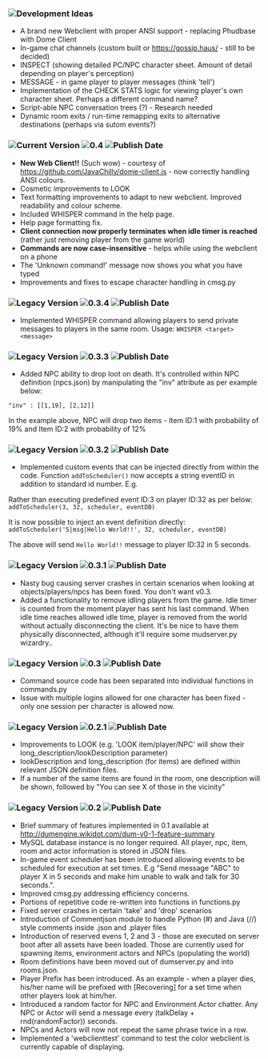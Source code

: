 ### ![Development Ideas](https://img.shields.io/badge/%20-Development%20Ideas-blue.svg)
- A brand new Webclient with proper ANSI support - replacing Phudbase with Dome Client
- In-game chat channels (custom built or https://gossip.haus/ - still to be decided)
- INSPECT (showing detailed PC/NPC character sheet. Amount of detail depending on player's perception)
- MESSAGE - in game player to player messages (think 'tell')
- Implementation of the CHECK STATS logic for viewing player's own character sheet. Perhaps a different command name?
- Script-able NPC conversation trees (?) - Research needed
- Dynamic room exits / run-time remapping exits to alternative destinations (perhaps via sutom events?)

### ![Current Version](https://img.shields.io/badge/%20-Current%20Version-green.svg) ![0.4](https://img.shields.io/badge/%20-0.4-lightgrey.svg) ![Publish Date](https://img.shields.io/badge/12%20JAN%202019-lightgrey.svg)
- **New Web Client!!** (Such wow) - courtesy of https://github.com/JavaChilly/dome-client.js - now correctly handling ANSI colours.
- Cosmetic improvements to LOOK
- Text formatting improvements to adapt to new webclient. Improved readability and colour scheme.
- Included WHISPER command in the help page.
- Help page formatting fix.
- **Client connection now properly terminates when idle timer is reached** (rather just removing player from the game world)
- **Commands are now case-insensitive** - helps while using the webclient on a phone
- The 'Unknown command!' message now shows you what you have typed
- Improvements and fixes to escape character handling in cmsg.py

### ![Legacy Version](https://img.shields.io/badge/%20-Legacy%20Version-orange.svg) ![0.3.4](https://img.shields.io/badge/%20-0.3.4-lightgrey.svg) ![Publish Date](https://img.shields.io/badge/21%20DEC%202018-lightgrey.svg)
- Implemented WHISPER command allowing players to send private messages to players in the same room. Usage: `WHISPER <target> <message>`

### ![Legacy Version](https://img.shields.io/badge/%20-Legacy%20Version-orange.svg) ![0.3.3](https://img.shields.io/badge/%20-0.3.3-lightgrey.svg) ![Publish Date](https://img.shields.io/badge/19%20DEC%202018-lightgrey.svg)
- Added NPC ability to drop loot on death. It's controlled within NPC definition (npcs.json) by manipulating the "inv" attribute as per example below:

```
"inv" : [[1,19], [2,12]]
```

In the example above, NPC will drop two items - Item ID:1 with probability of 19% and Item ID:2 with probability of 12%

### ![Legacy Version](https://img.shields.io/badge/%20-Legacy%20Version-orange.svg) ![0.3.2](https://img.shields.io/badge/%20-0.3.2-lightgrey.svg) ![Publish Date](https://img.shields.io/badge/18%20DEC%202018-lightgrey.svg)
- Implemented custom events that can be injected directly from within the code. Function `addToScheduler()` now accepts a string eventID in addition to standard id number. E.g.

Rather than executing predefined event ID:3 on player ID:32 as per below: <br/>
`addToScheduler(3, 32, scheduler, eventDB)`<br/>

It is now possible to inject an event definition directly: <br/>
`addToScheduler('5|msg|Hello World!!', 32, scheduler, eventDB)` <br/>

The above will send `Hello World!!` message to player ID:32 in 5 seconds.

### ![Legacy Version](https://img.shields.io/badge/%20-Legacy%20Version-orange.svg) ![0.3.1](https://img.shields.io/badge/%20-0.3.1-lightgrey.svg) ![Publish Date](https://img.shields.io/badge/14%20DEC%202018-lightgrey.svg)
- Nasty bug causing server crashes in certain scenarios when looking at objects/players/npcs has been fixed. You don't want v0.3.
- Added a functionality to remove idling players from the game. Idle timer is counted from the moment player has sent his last command. When idle time reaches allowed idle time, player is removed from the world without actually disconnecting the client. It's be nice to have them physically disconnected, although it'll require some mudserver.py wizardry..

### ![Legacy Version](https://img.shields.io/badge/%20-Legacy%20Version-orange.svg) ![0.3](https://img.shields.io/badge/%20-0.3-lightgrey.svg) ![Publish Date](https://img.shields.io/badge/14%20DEC%202018-lightgrey.svg)
- Command source code has been separated into individual functions in commands.py
- Issue with multiple logins allowed for one character has been fixed - only one session per character is allowed now.

### ![Legacy Version](https://img.shields.io/badge/%20-Legacy%20Version-orange.svg) ![0.2.1](https://img.shields.io/badge/%20-0.2.1-lightgrey.svg) ![Publish Date](https://img.shields.io/badge/10%20DEC%202018-lightgrey.svg)
- Improvements to LOOK (e.g. 'LOOK item/player/NPC' will show their long_description/lookDescription parameter)
- lookDescription and long_description (for items) are defined within relevant JSON definition files.
- If a number of the same items are found in the room, one description will be shown, followed by "You can see X of those in the vicinity"

### ![Legacy Version](https://img.shields.io/badge/%20-Legacy%20Version-orange.svg) ![0.2](https://img.shields.io/badge/%20-0.2-lightgrey.svg) ![Publish Date](https://img.shields.io/badge/5%20DEC%202018-lightgrey.svg)
- Brief summary of features implemented in 0.1 available at http://dumengine.wikidot.com/dum-v0-1-feature-summary
- MySQL database instance is no longer required. All player, npc, item, room and actor information is stored in JSON files.
- In-game event scheduler has been introduced allowing events to be scheduled for execution at set times. E.g "Send message "ABC" to player X in 5 seconds and make him unable to walk and talk for 30 seconds.".
- Improved cmsg.py addressing efficiency concerns.
- Portions of repetitive code re-written into functions in functions.py
- Fixed server crashes in certain 'take' and 'drop' scenarios
- Introduction of Commentjson module to handle Python (#) and Java (//) style comments inside .json and .player files
- Introduction of reserved evens 1, 2 and 3 - those are executed on server boot after all assets have been loaded. Those are currently used for spawning items, environment actors and NPCs (populating the world)
- Room definitions have been moved out of dumserver.py and into rooms.json.
- Player Prefix has been introduced. As an example - when a player dies, his/her name will be prefixed with [Recovering] for a set time when other players look at him/her.
- Introduced a random factor for NPC and Environment Actor chatter. Any NPC or Actor will send a message every (talkDelay + rnd(randomFactor)) seconds.
- NPCs and Actors will now not repeat the same phrase twice in a row.
- Implemented a 'webclienttest' command to test the color webclient is currently capable of displaying.

